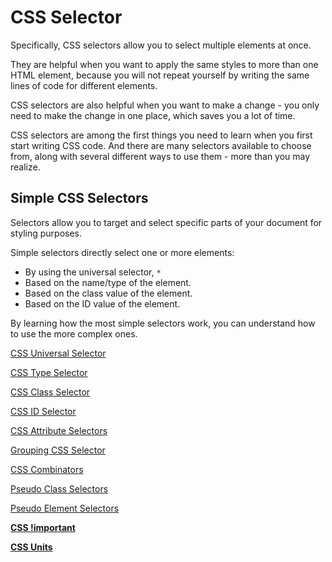 # CSS Selector

Specifically, CSS selectors allow you to select multiple elements at once.

They are helpful when you want to apply the same styles to more than one HTML element, because you will not repeat yourself by writing the same lines of code for different elements.

CSS selectors are also helpful when you want to make a change - you only need to make the change in one place, which saves you a lot of time.

CSS selectors are among the first things you need to learn when you first start writing CSS code. And there are many selectors available to choose from, along with several different ways to use them - more than you may realize.

## Simple CSS Selectors

Selectors allow you to target and select specific parts of your document for styling purposes.

Simple selectors directly select one or more elements:

- By using the universal selector, `*`
- Based on the name/type of the element.
- Based on the class value of the element.
- Based on the ID value of the element.

By learning how the most simple selectors work, you can understand how to use the more complex ones.

[CSS Universal Selector](./CSS%20Selector/CSS%20Universal%20Selector.md)

[CSS Type Selector](./CSS%20Selector/CSS%20Type%20Selector.md)

[CSS Class Selector](./CSS%20Selector/CSS%20Class.md)

[CSS ID Selector](./CSS%20Selector/CSS%20ID%201b2aeacbb2998161b7e0db51f683c717.md)

[CSS Attribute Selectors](./CSS%20Selector/CSS%20Attribute%201b2aeacbb29981efab38fe461ffa097c.md)

[Grouping CSS Selector](./CSS%20Selector/Grouping%20CSS%201b2aeacbb29981c0aaa6dad25bd42a38.md)

[CSS Combinators](./CSS%20Selector/CSS%20Combinators.md)

[Pseudo Class Selectors](./CSS%20Selector/Pseudo%20Class%201b2aeacbb29981d38175cb7834ccdab0.md)

[Pseudo Element Selectors](./CSS%20Selector/Pseudo%20Element%201b2aeacbb29981a4aac9e45f66b54399.md)

[**CSS !important**](./CSS%20Selector/CSS%20%201b2aeacbb299819cab15efbbabd4f9e2.md)

[**CSS Units**](./CSS%20Selector/CSS%20Units.md)
